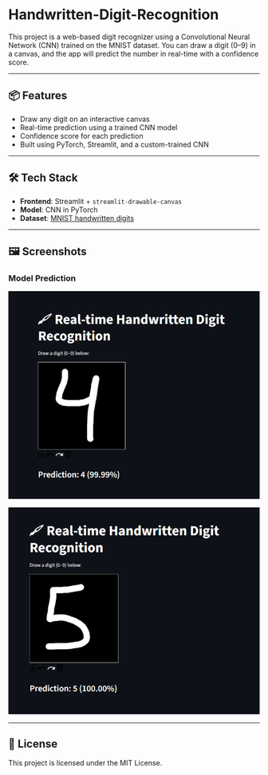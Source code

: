 # Handwritten-Digit-Recognition


This project is a web-based digit recognizer using a Convolutional Neural Network (CNN) trained on the MNIST dataset. You can draw a digit (0–9) in a canvas, and the app will predict the number in real-time with a confidence score.

---

## 📦 Features
- Draw any digit on an interactive canvas
- Real-time prediction using a trained CNN model
- Confidence score for each prediction
- Built using PyTorch, Streamlit, and a custom-trained CNN

---

## 🛠️ Tech Stack
- **Frontend**: Streamlit + `streamlit-drawable-canvas`
- **Model**: CNN in PyTorch
- **Dataset**: [MNIST handwritten digits](http://yann.lecun.com/exdb/mnist/)
---

## 🖼️ Screenshots

### Model Prediction

![Digit Drawing](Screenshot1.png)


![Prediction Result](Screenshot2.png)


---

## 📄 License
This project is licensed under the MIT License.
